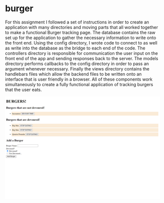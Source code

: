 # burger

For this assignment I followed a set of instructions in order to create an application with many directories and moving parts that all worked together to make a functional Burger tracking page. The database contains the raw set up for the application to gather the necessary information to write onto the front end. Using the config directory, I wrote code to connect to as well as write into the database as the bridge to each end of the code. The controllers directory is responsible for communication the user input on the front end of the app and sending responses back to the server. The models directory performs callbacks to the config directory in order to pass an argument whenever necessary. Finally the views directory contains the handlebars files which allow the backend files to be written onto an interface that is user friendly in a browser. All of these components work simultaneously to create a fully functional application of tracking burgers that the user eats.

![screenshot](https://github.com/jhuynh24/burger/blob/main/public/assets/img/Capture.PNG)